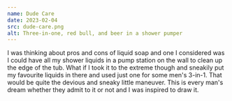 ```yaml
---
name: Dude Care
date: 2023-02-04
src: dude-care.png
alt: Three-in-one, red bull, and beer in a shower pumper
---
```


I was thinking about pros and cons of liquid soap and one I considered was I could have all my shower liquids in a pump station on the wall to clean up the edge of the tub. What if I took it to the extreme though and sneakily put my favourite liquids in there and used just one for some men's 3-in-1. That would be quite the devious and sneaky little maneuver. This is every man's dream whether they admit to it or not and I was inspired to draw it.
